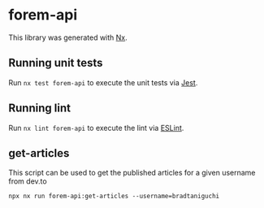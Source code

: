 # forem-api

This library was generated with [Nx](https://nx.dev).

## Running unit tests

Run `nx test forem-api` to execute the unit tests via [Jest](https://jestjs.io).

## Running lint

Run `nx lint forem-api` to execute the lint via [ESLint](https://eslint.org/).

## get-articles

This script can be used to get the published articles for a given username from dev.to

```
npx nx run forem-api:get-articles --username=bradtaniguchi
```
